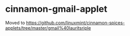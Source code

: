 # cinnamon-gmail-applet
Moved to https://github.com/linuxmint/cinnamon-spices-applets/tree/master/gmail%40lauritsriple
